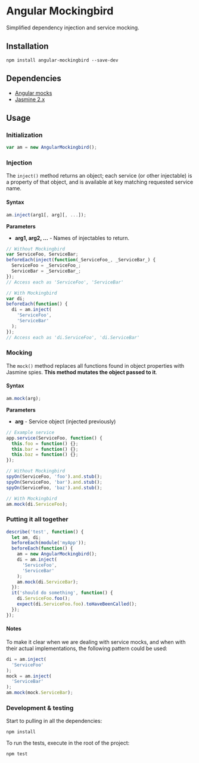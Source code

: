 # Angular Mockingbird

Simplified dependency injection and service mocking.

## Installation

````
npm install angular-mockingbird --save-dev
````

## Dependencies
+ [Angular mocks](https://www.npmjs.com/package/angular-mocks)
+ [Jasmine 2.x](https://www.npmjs.com/package/jasmine)

## Usage

### Initialization

````javascript
var am = new AngularMockingbird();
````

### Injection


The `inject()` method returns an object; each service (or other injectable) is a property of that object, and is available at key matching requested service name.

#### Syntax
````javascript
am.inject(arg1[, arg][, ...]);
````

**Parameters**

+ **arg1, arg2, ...** - Names of injectables to return.

````javascript
// Without Mockingbird
var ServiceFoo, ServiceBar;      
beforeEach(inject(function(_ServiceFoo_, _ServiceBar_) {
  ServiceFoo = _ServiceFoo_;
  ServiceBar = _ServiceBar_;
});
// Access each as 'ServiceFoo', 'ServiceBar'

// With Mockingbird
var di;
beforeEach(function() {
  di = am.inject(
    'ServiceFoo',
    'ServiceBar'
  );
});
// Access each as 'di.ServiceFoo', 'di.ServiceBar'
````


### Mocking

The `mock()` method replaces all functions found in object properties with Jasmine spies. **This method mutates the object passed to it**.

#### Syntax
````javascript
am.mock(arg);
````

**Parameters**

+ **arg** - Service object (injected previously)

````javascript
// Example service
app.service(ServiceFoo, function() {
  this.foo = function() {};
  this.bar = function() {};
  this.baz = function() {};
});

// Without Mockingbird
spyOn(ServiceFoo, 'foo').and.stub();
spyOn(ServiceFoo, 'bar').and.stub();
spyOn(ServiceFoo, 'baz').and.stub();

// With Mockingbird
am.mock(di.ServiceFoo);
````

### Putting it all together

````javascript
describe('test', function() {
  let am, di;
  beforeEach(module('myApp'));
  beforeEach(function() {
    am = new AngularMockingbird();
    di = am.inject(
      'ServiceFoo',
      'ServiceBar'
    );
    am.mock(di.ServiceBar);
  }):
  it('should do something', function() {
    di.ServiceFoo.foo();
    expect(di.ServiceFoo.foo).toHaveBeenCalled();
  });
});
````

#### Notes

To make it clear when we are dealing with service mocks, and when with their actual implementations, the following pattern could be used:

````javascript
di = am.inject(
  'ServiceFoo'
);
mock = am.inject(
  'ServiceBar'
);
am.mock(mock.ServiceBar);
````

### Development & testing

Start to pulling in all the dependencies:
````
npm install
````

To run the tests, execute in the root of the project:
````
npm test
````
